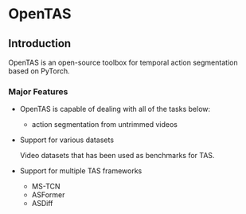 # OpenTAS
## Introduction

OpenTAS is an open-source toolbox for temporal action segmentation based on PyTorch.

### Major Features

- OpenTAS is capable of dealing with all of the tasks below:

  - action segmentation from  untrimmed videos

- Support for various datasets

  Video datasets that has been used as benchmarks for TAS.

- Support for multiple TAS frameworks

  - MS-TCN
  - ASFormer
  - ASDiff